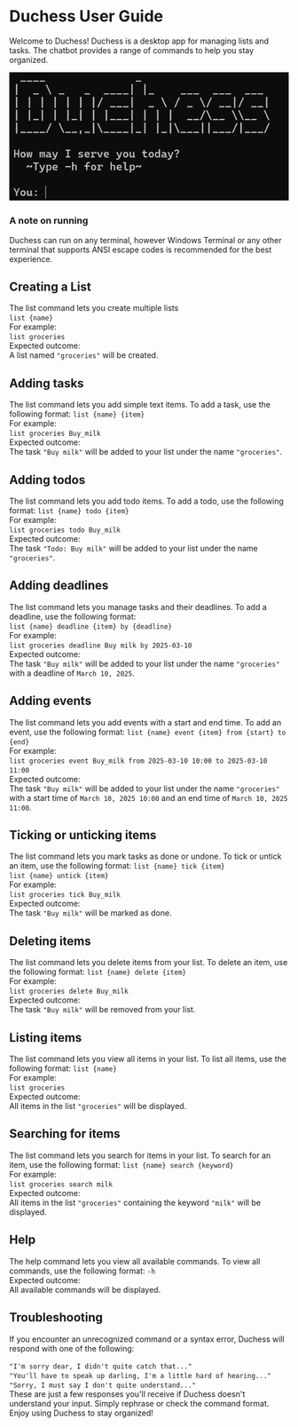 # Duchess User Guide

Welcome to Duchess! Duchess is a desktop app for managing lists and tasks. The chatbot provides a range of commands to help you stay organized.

![Screenshot showing the opening screen of Duchess](screenshot.png)

### A note on running
Duchess can run on any terminal, however Windows Terminal or any other terminal that supports ANSI escape codes is recommended for the best experience.

## Creating a List
The list command lets you create multiple lists\
`list {name}`\
For example:\
`list groceries`\
Expected outcome:\
A list named `"groceries"` will be created.

## Adding tasks
The list command lets you add simple text items. To add a task, use the following format:
`list {name} {item}`\
For example:\
`list groceries Buy_milk`\
Expected outcome:\
The task `"Buy milk"` will be added to your list under the name `"groceries"`.

## Adding todos
The list command lets you add todo items. To add a todo, use the following format:
`list {name} todo {item}`\
For example:\
`list groceries todo Buy_milk`\
Expected outcome:\
The task `"Todo: Buy milk"` will be added to your list under the name `"groceries"`.

## Adding deadlines
The list command lets you manage tasks and their deadlines. To add a deadline, use the following format:\
`list {name} deadline {item} by {deadline}`\
For example:\
`list groceries deadline Buy milk by 2025-03-10`\
Expected outcome:\
The task `"Buy milk"` will be added to your list under the name `"groceries"` with a deadline of `March 10, 2025`.


## Adding events
The list command lets you add events with a start and end time. To add an event, use the following format:
`list {name} event {item} from {start} to {end}`\
For example:\
`list groceries event Buy_milk from 2025-03-10 10:00 to 2025-03-10 11:00`\
Expected outcome:\
The task `"Buy milk"` will be added to your list under the name `"groceries"` with a start time of 
`March 10, 2025 10:00` and an end time of `March 10, 2025 11:00`.


## Ticking or unticking items
The list command lets you mark tasks as done or undone. To tick or untick an item, use the following format:
`list {name} tick {item}`\
`list {name} untick {item}`\
For example:\
`list groceries tick Buy_milk`\
Expected outcome:\
The task `"Buy milk"` will be marked as done.

## Deleting items
The list command lets you delete items from your list. To delete an item, use the following format:
`list {name} delete {item}`\
For example:\
`list groceries delete Buy_milk`\
Expected outcome:\
The task `"Buy milk"` will be removed from your list.

## Listing items
The list command lets you view all items in your list. To list all items, use the following format:
`list {name}`\
For example:\
`list groceries`\
Expected outcome:\
All items in the list `"groceries"` will be displayed.

## Searching for items
The list command lets you search for items in your list. To search for an item, use the following format:
`list {name} search {keyword}`\
For example:\
`list groceries search milk`\
Expected outcome:\
All items in the list `"groceries"` containing the keyword `"milk"` will be displayed.

## Help
The help command lets you view all available commands. To view all commands, use the following format:
`-h`\
Expected outcome:\
All available commands will be displayed.

## Troubleshooting
If you encounter an unrecognized command or a syntax error, Duchess will respond with one of the following:

`"I'm sorry dear, I didn't quite catch that..."`\
`"You'll have to speak up darling, I'm a little hard of hearing..."`\
`"Sorry, I must say I don't quite understand..."`\
These are just a few responses you'll receive if Duchess doesn't understand your input. 
Simply rephrase or check the command format.\
Enjoy using Duchess to stay organized!